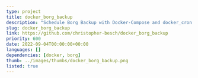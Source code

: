 ```yaml
---
type: project
title: docker_borg_backup
description: "Schedule Borg Backup with Docker-Compose and docker_cron."
slug: docker_borg_backup
link: https://github.com/christopher-besch/docker_borg_backup
priority: 600
date: 2022-09-04T00:00:00+00:00
languages: []
dependencies: [docker, borg]
thumb: ../images/thumbs/docker_borg_backup.png
listed: true
---
```


